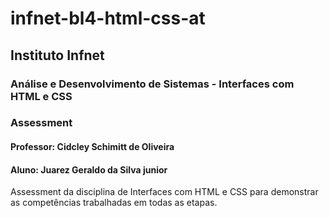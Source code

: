 # infnet-bl4-html-css-at
## Instituto Infnet
### Análise e Desenvolvimento de Sistemas - Interfaces com HTML e CSS
### Assessment
#### Professor: Cidcley Schimitt de Oliveira
#### Aluno: Juarez Geraldo da Silva junior
Assessment da disciplina de Interfaces com HTML e CSS para demonstrar as competências trabalhadas em todas as etapas.
